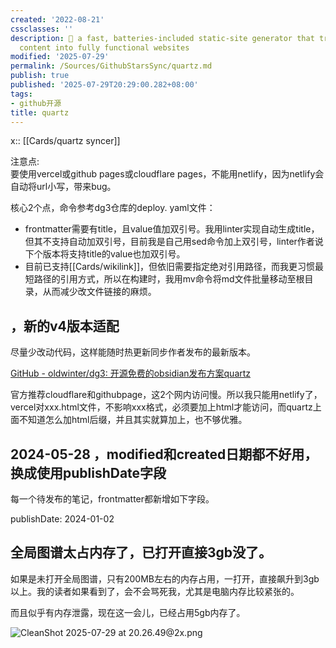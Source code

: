 ```yaml
---
created: '2022-08-21'
cssclasses: ''
description: 🌱 a fast, batteries-included static-site generator that transforms Markdown
  content into fully functional websites
modified: '2025-07-29'
permalink: /Sources/GithubStarsSync/quartz.md
publish: true
published: '2025-07-29T20:29:00.282+08:00'
tags:
- github开源
title: quartz
---
```

x:: [[Cards/quartz syncer]]

注意点:  
要使用vercel或github pages或cloudflare pages，不能用netlify，因为netlify会自动将url小写，带来bug。

核心2个点，命令参考dg3仓库的deploy. yaml文件：

- frontmatter需要有title，且value值加双引号。我用linter实现自动生成title，但其不支持自动加双引号，目前我是自己用sed命令加上双引号，linter作者说下个版本将支持title的value也加双引号。
- 目前已支持[[Cards/wikilink]]，但依旧需要指定绝对引用路径，而我更习惯最短路径的引用方式，所以在构建时，我用mv命令将md文件批量移动至根目录，从而减少改文件链接的麻烦。

## ，新的v4版本适配

尽量少改动代码，这样能随时热更新同步作者发布的最新版本。

[GitHub - oldwinter/dg3: 开源免费的obsidian发布方案quartz](https://github.com/oldwinter/dg3)

官方推荐cloudflare和githubpage，这2个网内访问慢。所以我只能用netlify了，vercel对xxx.html文件，不影响xxx格式，必须要加上html才能访问，而quartz上面不知道怎么加html后缀，并且其实就算加上，也不够优雅。

## 2024-05-28 ，modified和created日期都不好用，换成使用publishDate字段

每一个待发布的笔记，frontmatter都新增如下字段。

publishDate: 2024-01-02

## 全局图谱太占内存了，已打开直接3gb没了。

如果是未打开全局图谱，只有200MB左右的内存占用，一打开，直接飙升到3gb以上。我的读者如果看到了，会不会骂死我，尤其是电脑内存比较紧张的。

而且似乎有内存泄露，现在这一会儿，已经占用5gb内存了。

![CleanShot 2025-07-29 at 20.26.49@2x.png](https://pub-pic.oldwinter.top/2025/07/514b26c42307a4f8dc99dc7fdadcd5b9.png)
